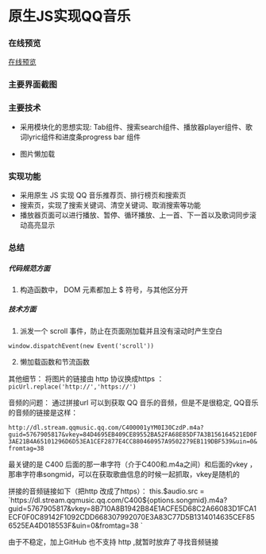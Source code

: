 # 原生JS实现QQ音乐

###  在线预览
[在线预览](https://arya1957.github.io/QQ-Music/index.html)

### 主要界面截图

### 主要技术
- 采用模块化的思想实现: Tab组件、搜索search组件、播放器player组件、歌词lyric组件和进度条progress bar 组件

- 图片懒加载


### 实现功能

- 采用原生 JS 实现 QQ 音乐推荐页、排行榜页和搜索页
- 搜索页，实现了搜索关键词、清空关键词、取消搜索等功能
- 播放器页面可以进行播放、暂停、循环播放、上一首、下一首以及歌词同步滚动高亮显示



###  总结
##### 代码规范方面
1. 构造函数中， DOM 元素都加上 $ 符号，与其他区分开

##### 技术方面



 1. 派发一个 scroll 事件，防止在页面刚加载并且没有滚动时产生空白

  ` window.dispatchEvent(new Event('scroll')) `

 2. 懒加载函数和节流函数

 其他细节：
 将图片的链接由 http 协议换成https ：
 ` picUrl.replace('http://','https://') `








音频的问题：
通过拼接url 可以到获取 QQ 音乐的音频，但是不是很稳定,
QQ音乐的音频的链接是这样：

`http://dl.stream.qqmusic.qq.com/C400001yYM0I30CzdP.m4a?guid=5767905817&vkey=84D4695EB409CE89552BA52FA68E85DF7A3B156164521ED0F3AE21B4A65101296D6D53EA1CEF2877E4CC880460957A9502279EB119DBF539&uin=0&fromtag=38`

最关键的是 C400 后面的那一串字符（介于C400和.m4a之间）和后面的vkey ，那串字符串songmid，可以在获取歌曲信息的时候一起抓取，vkey是随机的

  拼接的音频链接如下（把http 改成了https）：
   this.$audio.src = `https://dl.stream.qqmusic.qq.com/C400${options.songmid}.m4a?guid=5767905817&vkey=8B710A8B1942B84E1ACFE5D68C2A66083D1FCA1ECF0F0C89142F1092CDD668307992070E3A83C77D5B1314014635CEF856525EA4D018553F&uin=0&fromtag=38 `

由于不稳定，加上GitHub 也不支持 http ,就暂时放弃了寻找音频链接












